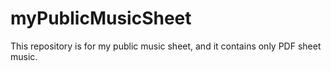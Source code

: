 # myPublicMusicSheet
This repository is for my public music sheet, and it contains only PDF sheet music.

